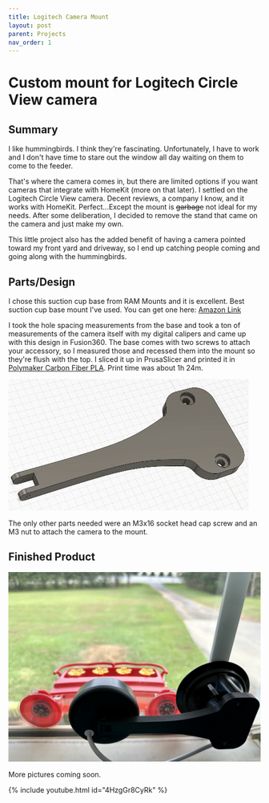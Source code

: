 ```yaml
---
title: Logitech Camera Mount
layout: post
parent: Projects
nav_order: 1
---
```


# Custom mount for Logitech Circle View camera

## Summary
I like hummingbirds. I think they're fascinating. Unfortunately, I have to work and I don't have time to stare out the window all day waiting on them to come to the feeder.

That's where the camera comes in, but there are limited options if you want cameras that integrate with HomeKit (more on that later). I settled on the Logitech Circle View camera. Decent reviews, a company I know, and it works with HomeKit. Perfect...Except the mount is ~~garbage~~ not ideal for my needs. After some deliberation, I decided to remove the stand that came on the camera and just make my own. 

This little project also has the added benefit of having a camera pointed toward my front yard and driveway, so I end up catching people coming and going along with the hummingbirds.

## Parts/Design
I chose this suction cup base from RAM Mounts and it is excellent. Best suction cup base mount I've used. You can get one here: [Amazon Link](https://www.amazon.com/RAM-Twist-Lock-RAP-224-1U-Compatible-Components/dp/B001447JYG)

I took the hole spacing measurements from the base and took a ton of measurements of the camera itself with my digital calipers and came up with this design in Fusion360. The base comes with two screws to attach your accessory, so I measured those and recessed them into the mount so they're flush with the top. I sliced it up in PrusaSlicer and printed it in [Polymaker Carbon Fiber PLA](https://us.polymaker.com/products/polylite-pla-cf). Print time was about 1h 24m. 

![](/assets/images/logimount.gif)

The only other parts needed were an M3x16 socket head cap screw and an M3 nut to attach the camera to the mount. 

## Finished Product
![](/assets/images/cameramount.jpeg)

More pictures coming soon. 

{% include youtube.html id="4HzgGr8CyRk" %}
